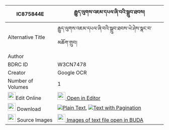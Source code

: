|IC875844E|རྒྱུད་ལུགས་འཇམ་དཔལ་ཞི་བའི་སྒྲུབ་ཐབས། 
| --- | --- 
|Alternative Title |རྒྱུད་ལུགས་འཇམ་དཔལ་ཞི་བའི་སྒྲུབ་ཐབས་ཡེ་ཤེས་སྣང་བ་མཆོག་གྲུབ།
|Author | 
|BDRC ID | W3CN7478
|Creator | Google OCR
|Number of Volumes| 1
|<img width="25" src="https://img.icons8.com/color/25/000000/edit-property.png">Edit Online| [<img width="25" src="https://avatars.githubusercontent.com/u/45091458?s=200&v=4"> Open in Editor](http://editor.openpecha.org/IC875844E)
|<img width="25" src="https://img.icons8.com/fluent/48/000000/download-2.png"/>  Download | [![](https://img.icons8.com/color/20/000000/txt.png)Plain Text](https://github.com/Openpecha/IC875844E/releases/download/v1/gyu_luk_jampal_shyiwa_i_drubta_plain_IC875844E.zip), [![](https://img.icons8.com/color/20/000000/txt.png)Text with Pagination](https://github.com/Openpecha/IC875844E/releases/download/v1/gyu_luk_jampal_shyiwa_i_drubta_pages_IC875844E.zip)
|<img width="25" src="https://img.icons8.com/plasticine/100/000000/pictures-folder.png"/>  Source Images | [<img width="25" src="https://library.bdrc.io/icons/BUDA-small.svg"> Images of text file open in BUDA](https://library.bdrc.io/show/bdr:W3CN7478)